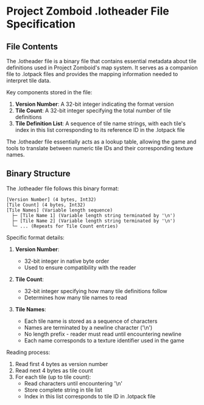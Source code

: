 # Project Zomboid .lotheader File Specification

## File Contents

The .lotheader file is a binary file that contains essential metadata about tile definitions used in Project Zomboid's map system. It serves as a companion file to .lotpack files and provides the mapping information needed to interpret tile data.

Key components stored in the file:

1. **Version Number**: A 32-bit integer indicating the format version
2. **Tile Count**: A 32-bit integer specifying the total number of tile definitions
3. **Tile Definition List**: A sequence of tile name strings, with each tile's index in this list corresponding to its reference ID in the .lotpack file

The .lotheader file essentially acts as a lookup table, allowing the game and tools to translate between numeric tile IDs and their corresponding texture names.

## Binary Structure

The .lotheader file follows this binary format:

```
[Version Number] (4 bytes, Int32)
[Tile Count] (4 bytes, Int32)
[Tile Names] (Variable length sequence)
  ├─ [Tile Name 1] (Variable length string terminated by '\n')
  ├─ [Tile Name 2] (Variable length string terminated by '\n')
  └─ ... (Repeats for Tile Count entries)
```

Specific format details:
1. **Version Number**:
   - 32-bit integer in native byte order
   - Used to ensure compatibility with the reader

2. **Tile Count**:
   - 32-bit integer specifying how many tile definitions follow
   - Determines how many tile names to read

3. **Tile Names**:
   - Each tile name is stored as a sequence of characters
   - Names are terminated by a newline character ('\n')
   - No length prefix - reader must read until encountering newline
   - Each name corresponds to a texture identifier used in the game

Reading process:
1. Read first 4 bytes as version number
2. Read next 4 bytes as tile count
3. For each tile (up to tile count):
   - Read characters until encountering '\n'
   - Store complete string in tile list
   - Index in this list corresponds to tile ID in .lotpack file
